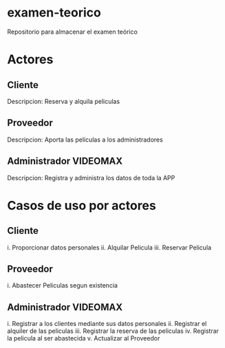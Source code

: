 # examen-teorico
Repositorio para almacenar el examen teórico

# Actores

## Cliente
Descripcion: Reserva y alquila peliculas

## Proveedor
Descripcion: Aporta las películas a los administradores

## Administrador VIDEOMAX
Descripcion: Registra y administra los datos de toda la APP


# Casos de uso por actores

## Cliente
i. Proporcionar datos personales
ii. Alquilar Pelicula
iii. Reservar Pelicula

## Proveedor
i. Abastecer Peliculas segun existencia

## Administrador VIDEOMAX
i. Registrar a los clientes mediante sus datos personales
ii. Registrar el alquiler de las peliculas
iii. Registrar la reserva de las peliculas
iv. Registrar la pelicula al ser abastecida
v. Actualizar al Proveedor
